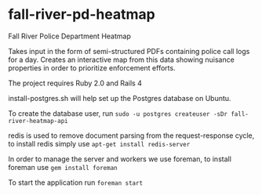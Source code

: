 fall-river-pd-heatmap
=====================

Fall River Police Department Heatmap

Takes input in the form of semi-structured PDFs containing police call logs for a day. Creates an interactive map from this data showing nuisance properties in order to prioritize enforcement efforts.

The project requires Ruby 2.0 and Rails 4

install-postgres.sh will help set up the Postgres database on Ubuntu.

To create the database user, run `sudo -u postgres createuser -sDr fall-river-heatmap-api`

redis is used to remove document parsing from the request-response cycle, to install redis simply use `apt-get install redis-server`

In order to manage the server and workers we use foreman, to install foreman use `gem install foreman`

To start the application run `foreman start`
